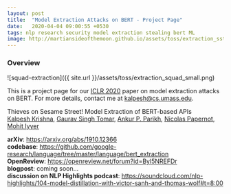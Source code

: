 ```yaml
---
layout: post
title:  "Model Extraction Attacks on BERT - Project Page"
date:   2020-04-04 09:00:55 +0530
tags: nlp research security model extraction stealing bert ML
image: http://martiansideofthemoon.github.io/assets/toss/extraction_sst2.png
---
```


### Overview

![squad-extraction]({{ site.url }}/assets/toss/extraction_squad_small.png)

This is a project page for our [ICLR 2020](https://iclr.cc/) paper on model extraction attacks on BERT. For more details, contact me at [kalpesh@cs.umass.edu](mailto:kalpesh@cs.umass.edu).

Thieves on Sesame Street! Model Extraction of BERT-based APIs  
[Kalpesh Krishna](http://martiansideofthemoon.github.io/), [Gaurav Singh Tomar](https://scholar.google.com/citations?user=p1SDN0oAAAAJ&hl=en), [Ankur P. Parikh](https://www.cs.cmu.edu/~apparikh/publications.html), [Nicolas Papernot](https://www.papernot.fr/), [Mohit Iyyer](https://people.cs.umass.edu/~miyyer/)  

**arXiv**: https://arxiv.org/abs/1910.12366  
**codebase**: https://github.com/google-research/language/tree/master/language/bert_extraction  
**OpenReview**: https://openreview.net/forum?id=Byl5NREFDr  
**blogpost**: coming soon...  
**discussion on NLP Highlights podcast**: https://soundcloud.com/nlp-highlights/104-model-distillation-with-victor-sanh-and-thomas-wolf#t=8:00
